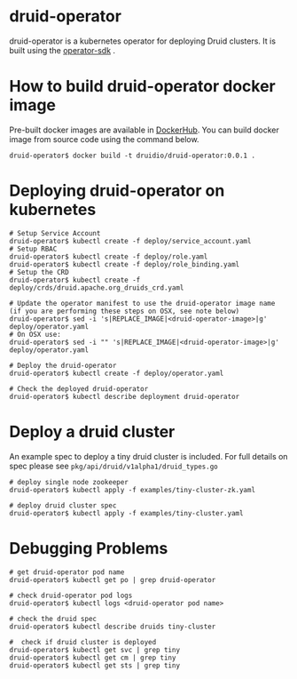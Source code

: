 # druid-operator 

druid-operator is a kubernetes operator for deploying Druid clusters. It is built using the [operator-sdk](https://github.com/operator-framework/operator-sdk/tree/v0.11.0) . 

# How to build druid-operator docker image

Pre-built docker images are available in [DockerHub](https://hub.docker.com/r/druidio/druid-operator). You can build docker image from source code using the command below.

```
druid-operator$ docker build -t druidio/druid-operator:0.0.1 .
```

# Deploying druid-operator on kubernetes

```
# Setup Service Account
druid-operator$ kubectl create -f deploy/service_account.yaml
# Setup RBAC
druid-operator$ kubectl create -f deploy/role.yaml
druid-operator$ kubectl create -f deploy/role_binding.yaml
# Setup the CRD
druid-operator$ kubectl create -f deploy/crds/druid.apache.org_druids_crd.yaml

# Update the operator manifest to use the druid-operator image name (if you are performing these steps on OSX, see note below)
druid-operator$ sed -i 's|REPLACE_IMAGE|<druid-operator-image>|g' deploy/operator.yaml
# On OSX use:
druid-operator$ sed -i "" 's|REPLACE_IMAGE|<druid-operator-image>|g' deploy/operator.yaml

# Deploy the druid-operator
druid-operator$ kubectl create -f deploy/operator.yaml

# Check the deployed druid-operator
druid-operator$ kubectl describe deployment druid-operator
```

# Deploy a druid cluster

An example spec to deploy a tiny druid cluster is included. For full details on spec please see `pkg/api/druid/v1alpha1/druid_types.go`

```
# deploy single node zookeeper
druid-operator$ kubectl apply -f examples/tiny-cluster-zk.yaml

# deploy druid cluster spec
druid-operator$ kubectl apply -f examples/tiny-cluster.yaml
```

# Debugging Problems

```
# get druid-operator pod name
druid-operator$ kubectl get po | grep druid-operator

# check druid-operator pod logs
druid-operator$ kubectl logs <druid-operator pod name>

# check the druid spec
druid-operator$ kubectl describe druids tiny-cluster

#  check if druid cluster is deployed
druid-operator$ kubectl get svc | grep tiny
druid-operator$ kubectl get cm | grep tiny
druid-operator$ kubectl get sts | grep tiny
```
